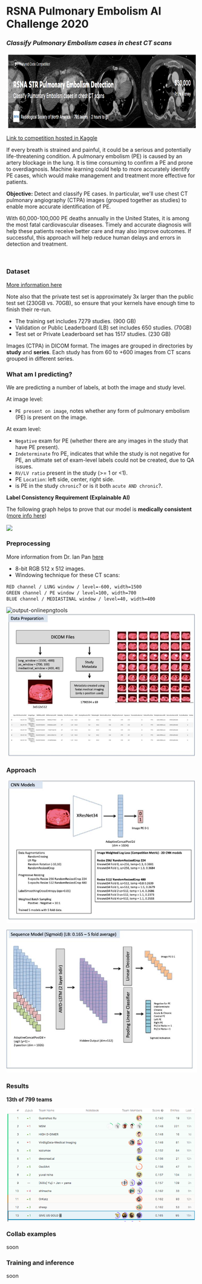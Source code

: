 # RSNA Pulmonary Embolism AI Challenge 2020
### *Classify Pulmonary Embolism cases in chest CT scans*

<img src="images/intro.png" align="centre" height=200 witdh=200 />

[Link to competition hosted in Kaggle](https://www.kaggle.com/c/rsna-str-pulmonary-embolism-detection)

If every breath is strained and painful, it could be a serious and potentially life-threatening condition. A pulmonary embolism (PE) is caused by an artery blockage in the lung. It is time consuming to confirm a PE and prone to overdiagnosis. Machine learning could help to more accurately identify PE cases, which would make management and treatment more effective for patients.

**Objective:** Detect and classify PE cases. In particular, we'll use chest CT pulmonary angiography (CTPA) images (grouped together as studies) to enable more accurate identification of PE. 

With 60,000-100,000 PE deaths annually in the United States, it is among the most fatal cardiovascular diseases. Timely and accurate diagnosis will help these patients receive better care and may also improve outcomes. If successful, this approach will help reduce human delays and errors in detection and treatment.

<br>

### Dataset

[More information here](https://www.kaggle.com/c/rsna-str-pulmonary-embolism-detection/data)


Note also that the private test set is approximately 3x larger than the public test set (230GB vs. 70GB), so ensure that your kernels have enough time to finish their re-run. 

- The training set includes 7279 studies. (900 GB)
- Validation or Public Leaderboard (LB) set includes 650 studies. (70GB)
- Test set or Private Leaderboard set has 1517 studies. (230 GB)

Images (CTPA) in DICOM format. The images are grouped in directories by **study** and **series**. Each study has from 60 to +600 images from CT scans grouped in different series.

### What am I predicting?

We are predicting a number of labels, at both the image and study level. 

At image level:

- ```PE present on image```, notes whether any form of pulmonary embolism (PE) is present on the image.

At exam level:

- ```Negative``` exam for PE (whether there are any images in the study that have PE present).
- ```Indeterminate``` fro PE, indicates that while the study is not negative for PE, an ultimate set of exam-level labels could not be created, due to QA issues.
- ```RV/LV ratio``` present in the study (>= 1 or <1).
- PE ```Location```: left side, center, right side.
- is PE in the study ```chronic```? or is it both ```acute AND chronic```?.


**Label Consistency Requirement (Explainable AI)**

The following graph helps to prove that our model is **medically consistent** ([more info here](https://www.kaggle.com/c/rsna-str-pulmonary-embolism-detection/discussion/183473))

<img src="https://www.googleapis.com/download/storage/v1/b/kaggle-user-content/o/inbox%2F115173%2Fa2a5ee66b5799274141dd547cc3ea466%2FPE%20figure.jpg?generation=1599575183749576&alt=media" align="center" height=200 witdh=200 />

<br>

### Preprocessing

More information from Dr. Ian Pan [here](https://www.kaggle.com/c/rsna-str-pulmonary-embolism-detection/discussion/183473)

- 8-bit RGB 512 x 512 images.
- Windowing technique for these CT scans:

```
RED channel / LUNG window / level=-600, width=1500
GREEN channel / PE window / level=100, width=700
BLUE channel / MEDIASTINAL window / level=40, width=400
```

<img src="https://i.ibb.co/Tkh0zNt/output-onlinepngtools.png" alt="output-onlinepngtools" border="0">

<img src="images/data_prep.jpg" border="0">

<br>

### Approach

![](images/cnn_models.jpg)

![](images/lstm_sigmoid.jpg)

### Results

**13th of 799 teams**

<img src="images/private_lb.png" align="center" height=300 witdh=300 />

<br>

### Collab examples

soon

### Training and inference

soon

